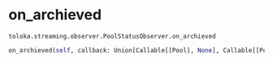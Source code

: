 # on_archieved
`toloka.streaming.observer.PoolStatusObserver.on_archieved`

```python
on_archieved(self, callback: Union[Callable[[Pool], None], Callable[[Pool], Awaitable[None]]])
```


